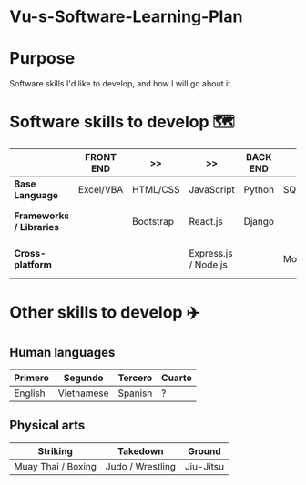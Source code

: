 # Vu-s-Software-Learning-Plan

# Purpose
Software skills I'd like to develop, and how I will go about it. 


# Software skills to develop :world_map: 

| | **FRONT END**  | >> | >> | **BACK END** | >> | >> | **UI/UX DESIGN** | **DATA MODELING** |
| ------------- | ------------- | ------------- | ------------- | ------------- |------------- | ------------- | ------------- |------------- |
| **Base Language** | Excel/VBA | HTML/CSS | JavaScript | Python | SQL | Java | Adobe Photoshop| Arteryx |
| **Frameworks / Libraries** | | Bootstrap | React.js | Django | | | Adobe Premiere Pro | Tableau |
| **Cross-platform** | | | Express.js / Node.js | | MongoDB | | Adobe After Effects | Power BI |


# Other skills to develop :airplane:
## Human languages 
| Primero  | Segundo | Tercero | Cuarto | 
| ------------- | ------------- | ------------- | ------------- |  
| English | Vietnamese | Spanish | ? |

## Physical arts 
| Striking  | Takedown | Ground |
| ------------- | ------------- | ------------- |
| Muay Thai / Boxing | Judo / Wrestling | Jiu-Jitsu | 

